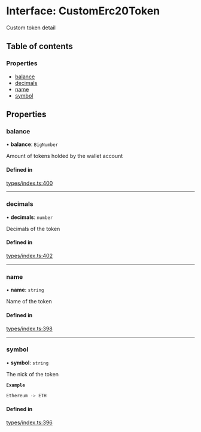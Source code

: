 # Interface: CustomErc20Token

Custom token detail

## Table of contents

### Properties

- [balance](CustomErc20Token.md#balance)
- [decimals](CustomErc20Token.md#decimals)
- [name](CustomErc20Token.md#name)
- [symbol](CustomErc20Token.md#symbol)

## Properties

### balance

• **balance**: `BigNumber`

Amount of tokens holded by the wallet account

#### Defined in

[types/index.ts:400](https://github.com/nevermined-io/react-components/blob/25aa521/catalog/src/types/index.ts#L400)

___

### decimals

• **decimals**: `number`

Decimals of the token

#### Defined in

[types/index.ts:402](https://github.com/nevermined-io/react-components/blob/25aa521/catalog/src/types/index.ts#L402)

___

### name

• **name**: `string`

Name of the token

#### Defined in

[types/index.ts:398](https://github.com/nevermined-io/react-components/blob/25aa521/catalog/src/types/index.ts#L398)

___

### symbol

• **symbol**: `string`

The nick of the token

**`Example`**

```ts
Ethereum -> ETH
```

#### Defined in

[types/index.ts:396](https://github.com/nevermined-io/react-components/blob/25aa521/catalog/src/types/index.ts#L396)
